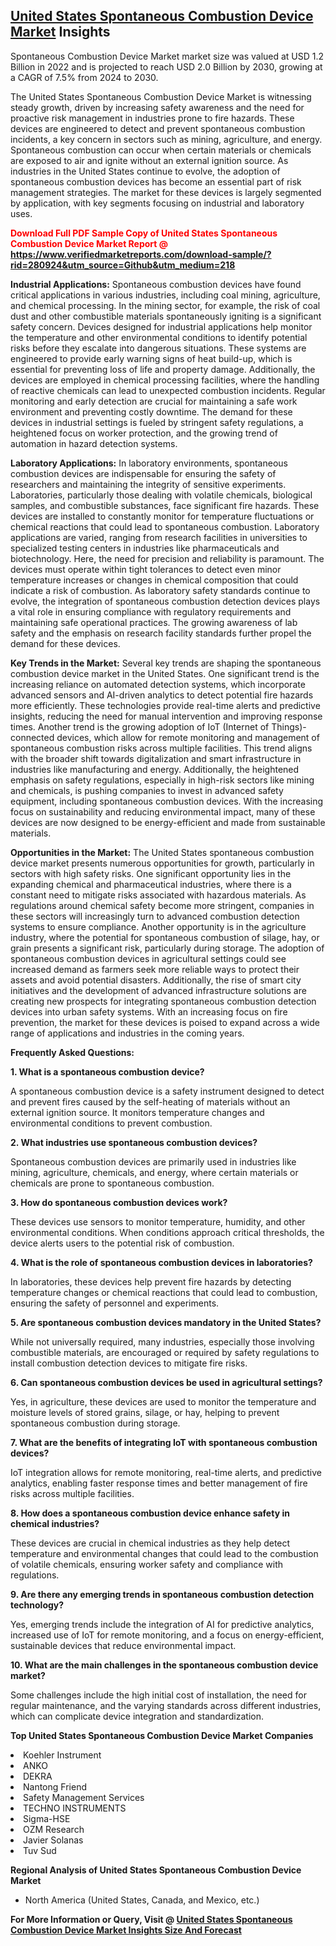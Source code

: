 <h2><a href="https://www.verifiedmarketreports.com/download-sample/?rid=280924&amp;utm_source=Github&amp;utm_medium=218" target="_blank">United States Spontaneous Combustion Device Market</a> Insights</h2><p>Spontaneous Combustion Device Market market size was valued at USD 1.2 Billion in 2022 and is projected to reach USD 2.0 Billion by 2030, growing at a CAGR of 7.5% from 2024 to 2030.</p><p><div> <p>The United States Spontaneous Combustion Device Market is witnessing steady growth, driven by increasing safety awareness and the need for proactive risk management in industries prone to fire hazards. These devices are engineered to detect and prevent spontaneous combustion incidents, a key concern in sectors such as mining, agriculture, and energy. Spontaneous combustion can occur when certain materials or chemicals are exposed to air and ignite without an external ignition source. As industries in the United States continue to evolve, the adoption of spontaneous combustion devices has become an essential part of risk management strategies. The market for these devices is largely segmented by application, with key segments focusing on industrial and laboratory uses. <p><b><p><span class=""><span style="color: #ff0000;"><strong>Download Full PDF Sample Copy of United States Spontaneous Combustion Device Market Report</strong> @ </span><a href="https://www.verifiedmarketreports.com/download-sample/?rid=280924&amp;utm_source=Github&amp;utm_medium=218" target="_blank">https://www.verifiedmarketreports.com/download-sample/?rid=280924&amp;utm_source=Github&amp;utm_medium=218</a></span></p></b></p> <p><b>Industrial Applications:</b> Spontaneous combustion devices have found critical applications in various industries, including coal mining, agriculture, and chemical processing. In the mining sector, for example, the risk of coal dust and other combustible materials spontaneously igniting is a significant safety concern. Devices designed for industrial applications help monitor the temperature and other environmental conditions to identify potential risks before they escalate into dangerous situations. These systems are engineered to provide early warning signs of heat build-up, which is essential for preventing loss of life and property damage. Additionally, the devices are employed in chemical processing facilities, where the handling of reactive chemicals can lead to unexpected combustion incidents. Regular monitoring and early detection are crucial for maintaining a safe work environment and preventing costly downtime. The demand for these devices in industrial settings is fueled by stringent safety regulations, a heightened focus on worker protection, and the growing trend of automation in hazard detection systems. <p><b>Laboratory Applications:</b> In laboratory environments, spontaneous combustion devices are indispensable for ensuring the safety of researchers and maintaining the integrity of sensitive experiments. Laboratories, particularly those dealing with volatile chemicals, biological samples, and combustible substances, face significant fire hazards. These devices are installed to constantly monitor for temperature fluctuations or chemical reactions that could lead to spontaneous combustion. Laboratory applications are varied, ranging from research facilities in universities to specialized testing centers in industries like pharmaceuticals and biotechnology. Here, the need for precision and reliability is paramount. The devices must operate within tight tolerances to detect even minor temperature increases or changes in chemical composition that could indicate a risk of combustion. As laboratory safety standards continue to evolve, the integration of spontaneous combustion detection devices plays a vital role in ensuring compliance with regulatory requirements and maintaining safe operational practices. The growing awareness of lab safety and the emphasis on research facility standards further propel the demand for these devices. <p><b>Key Trends in the Market:</b> Several key trends are shaping the spontaneous combustion device market in the United States. One significant trend is the increasing reliance on automated detection systems, which incorporate advanced sensors and AI-driven analytics to detect potential fire hazards more efficiently. These technologies provide real-time alerts and predictive insights, reducing the need for manual intervention and improving response times. Another trend is the growing adoption of IoT (Internet of Things)-connected devices, which allow for remote monitoring and management of spontaneous combustion risks across multiple facilities. This trend aligns with the broader shift towards digitalization and smart infrastructure in industries like manufacturing and energy. Additionally, the heightened emphasis on safety regulations, especially in high-risk sectors like mining and chemicals, is pushing companies to invest in advanced safety equipment, including spontaneous combustion devices. With the increasing focus on sustainability and reducing environmental impact, many of these devices are now designed to be energy-efficient and made from sustainable materials. <p><b>Opportunities in the Market:</b> The United States spontaneous combustion device market presents numerous opportunities for growth, particularly in sectors with high safety risks. One significant opportunity lies in the expanding chemical and pharmaceutical industries, where there is a constant need to mitigate risks associated with hazardous materials. As regulations around chemical safety become more stringent, companies in these sectors will increasingly turn to advanced combustion detection systems to ensure compliance. Another opportunity is in the agriculture industry, where the potential for spontaneous combustion of silage, hay, or grain presents a significant risk, particularly during storage. The adoption of spontaneous combustion devices in agricultural settings could see increased demand as farmers seek more reliable ways to protect their assets and avoid potential disasters. Additionally, the rise of smart city initiatives and the development of advanced infrastructure solutions are creating new prospects for integrating spontaneous combustion detection devices into urban safety systems. With an increasing focus on fire prevention, the market for these devices is poised to expand across a wide range of applications and industries in the coming years. <p><b>Frequently Asked Questions:</b></p> <p><b>1. What is a spontaneous combustion device?</b></p> <p>A spontaneous combustion device is a safety instrument designed to detect and prevent fires caused by the self-heating of materials without an external ignition source. It monitors temperature changes and environmental conditions to prevent combustion.</p> <p><b>2. What industries use spontaneous combustion devices?</b></p> <p>Spontaneous combustion devices are primarily used in industries like mining, agriculture, chemicals, and energy, where certain materials or chemicals are prone to spontaneous combustion.</p> <p><b>3. How do spontaneous combustion devices work?</b></p> <p>These devices use sensors to monitor temperature, humidity, and other environmental conditions. When conditions approach critical thresholds, the device alerts users to the potential risk of combustion.</p> <p><b>4. What is the role of spontaneous combustion devices in laboratories?</b></p> <p>In laboratories, these devices help prevent fire hazards by detecting temperature changes or chemical reactions that could lead to combustion, ensuring the safety of personnel and experiments.</p> <p><b>5. Are spontaneous combustion devices mandatory in the United States?</b></p> <p>While not universally required, many industries, especially those involving combustible materials, are encouraged or required by safety regulations to install combustion detection devices to mitigate fire risks.</p> <p><b>6. Can spontaneous combustion devices be used in agricultural settings?</b></p> <p>Yes, in agriculture, these devices are used to monitor the temperature and moisture levels of stored grains, silage, or hay, helping to prevent spontaneous combustion during storage.</p> <p><b>7. What are the benefits of integrating IoT with spontaneous combustion devices?</b></p> <p>IoT integration allows for remote monitoring, real-time alerts, and predictive analytics, enabling faster response times and better management of fire risks across multiple facilities.</p> <p><b>8. How does a spontaneous combustion device enhance safety in chemical industries?</b></p> <p>These devices are crucial in chemical industries as they help detect temperature and environmental changes that could lead to the combustion of volatile chemicals, ensuring worker safety and compliance with regulations.</p> <p><b>9. Are there any emerging trends in spontaneous combustion detection technology?</b></p> <p>Yes, emerging trends include the integration of AI for predictive analytics, increased use of IoT for remote monitoring, and a focus on energy-efficient, sustainable devices that reduce environmental impact.</p> <p><b>10. What are the main challenges in the spontaneous combustion device market?</b></p> <p>Some challenges include the high initial cost of installation, the need for regular maintenance, and the varying standards across different industries, which can complicate device integration and standardization.</p> </div></p><p><strong>Top United States Spontaneous Combustion Device Market Companies</strong></p><div data-test-id=""><p><li>Koehler Instrument</li><li> ANKO</li><li> DEKRA</li><li> Nantong Friend</li><li> Safety Management Services</li><li> TECHNO INSTRUMENTS</li><li> Sigma-HSE</li><li> OZM Research</li><li> Javier Solanas</li><li> Tuv Sud</li></p><div><strong>Regional Analysis of&nbsp;United States Spontaneous Combustion Device Market</strong></div><ul><li dir="ltr"><p dir="ltr">North America&nbsp;(United States, Canada, and Mexico, etc.)</p></li></ul><p><strong>For More Information or Query, Visit @&nbsp;</strong><strong><a href="https://www.verifiedmarketreports.com/product/spontaneous-combustion-device-market/?utm_source=Github&amp;utm_medium=218" target="_blank">United States Spontaneous Combustion Device Market Insights Size And Forecast</a></strong></p></div>
